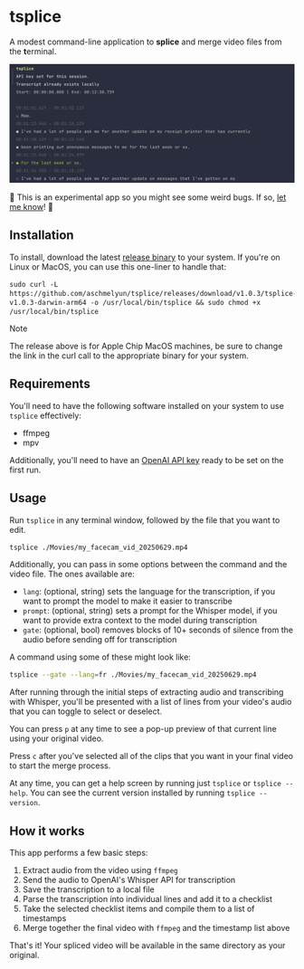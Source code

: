 # tsplice 

A modest command-line application to **splice** and merge video files from the **t**erminal.

![](art/screenshot.png)

:construction: This is an experimental app so you might see some weird bugs. If so, [let me know](https://github.com/aschmelyun/tsplice/issues)! :construction:

## Installation

To install, download the latest [release binary](https://github.com/aschmelyun/tsplice/releases/latest) to your system. If you're on Linux or MacOS, you can use this one-liner to handle that:

```
sudo curl -L https://github.com/aschmelyun/tsplice/releases/download/v1.0.3/tsplice-v1.0.3-darwin-arm64 -o /usr/local/bin/tsplice && sudo chmod +x /usr/local/bin/tsplice
```

> [!NOTE]
> The release above is for Apple Chip MacOS machines, be sure to change the link in the curl call to the appropriate binary for your system.

## Requirements

You'll need to have the following software installed on your system to use `tsplice` effectively:

- ffmpeg
- mpv

Additionally, you'll need to have an [OpenAI API key](https://platform.openai.com/api-keys) ready to be set on the first run.

## Usage

Run `tsplice` in any terminal window, followed by the file that you want to edit.

```sh
tsplice ./Movies/my_facecam_vid_20250629.mp4
```

Additionally, you can pass in some options between the command and the video file. The ones available are:

- `lang`: (optional, string) sets the language for the transcription, if you want to prompt the model to make it easier to transcribe
- `prompt`: (optional, string) sets a prompt for the Whisper model, if you want to provide extra context to the model during transcription
- `gate`: (optional, bool) removes blocks of 10+ seconds of silence from the audio before sending off for transcription

A command using some of these might look like:

```sh
tsplice --gate --lang=fr ./Movies/my_facecam_vid_20250629.mp4
```

After running through the initial steps of extracting audio and transcribing with Whisper, you'll be presented with a list of lines from your video's audio that you can toggle to select or deselect.

You can press `p` at any time to see a pop-up preview of that current line using your original video.

Press `c` after you've selected all of the clips that you want in your final video to start the merge process.

At any time, you can get a help screen by running just `tsplice` or `tsplice --help`. You can see the current version installed by running `tsplice --version`. 

## How it works

This app performs a few basic steps:

1. Extract audio from the video using `ffmpeg`
2. Send the audio to OpenAI's Whisper API for transcription
3. Save the transcription to a local file
4. Parse the transcription into individual lines and add it to a checklist
5. Take the selected checklist items and compile them to a list of timestamps
6. Merge together the final video with `ffmpeg` and the timestamp list above

That's it! Your spliced video will be available in the same directory as your original.
